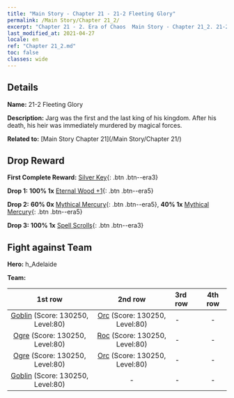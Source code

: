 ```yaml
---
title: "Main Story - Chapter 21 - 21-2 Fleeting Glory"
permalink: /Main Story/Chapter 21_2/
excerpt: "Chapter 21 - 2. Era of Chaos  Main Story - Chapter 21_2. 21-2 Fleeting Glory"
last_modified_at: 2021-04-27
locale: en
ref: "Chapter 21_2.md"
toc: false
classes: wide
---
```


## Details

 **Name:** 21-2 Fleeting Glory

 **Description:** Jarg was the first and the last king of his kingdom. After his death, his heir was immediately murdered by magical forces.

 **Related to:** [Main Story Chapter 21](/Main Story/Chapter 21/)

## Drop Reward

 **First Complete Reward:** [Silver Key](/Items/con_693/){: .btn .btn--era3}

 **Drop 1:** **100% 1x** [Eternal Wood +1](/Items/mat_69/){: .btn .btn--era5}

 **Drop 2:** **60% 0x** [Mythical Mercury](/Items/mat_63/){: .btn .btn--era5}, **40% 1x** [Mythical Mercury](/Items/mat_63/){: .btn .btn--era5}

 **Drop 3:** **100% 1x** [Spell Scrolls](/Items/con_694/){: .btn .btn--era3}


## Fight against Team
 **Hero:** h_Adelaide

 **Team:**


  | 1st row | 2nd row | 3rd row | 4th row |
  |:----:|:----:|:----|:----:|
  | [Goblin](/units/Goblin/) (Score: 130250, Level:80)  | [Orc](/units/Orc/) (Score: 130250, Level:80)  | - | - |
  | [Ogre](/units/Ogre/) (Score: 130250, Level:80)  | [Roc](/units/Roc/) (Score: 130250, Level:80)  | - | - |
  | [Ogre](/units/Ogre/) (Score: 130250, Level:80)  | [Orc](/units/Orc/) (Score: 130250, Level:80)  | - | - |
  | [Goblin](/units/Goblin/) (Score: 130250, Level:80)  | - | - | - |


